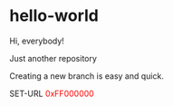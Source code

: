 # hello-world

Hi, everybody!

Just another repository

Creating a new branch is easy and quick.

SET-URL
<font color=0xFF000000>0xFF000000</font>
